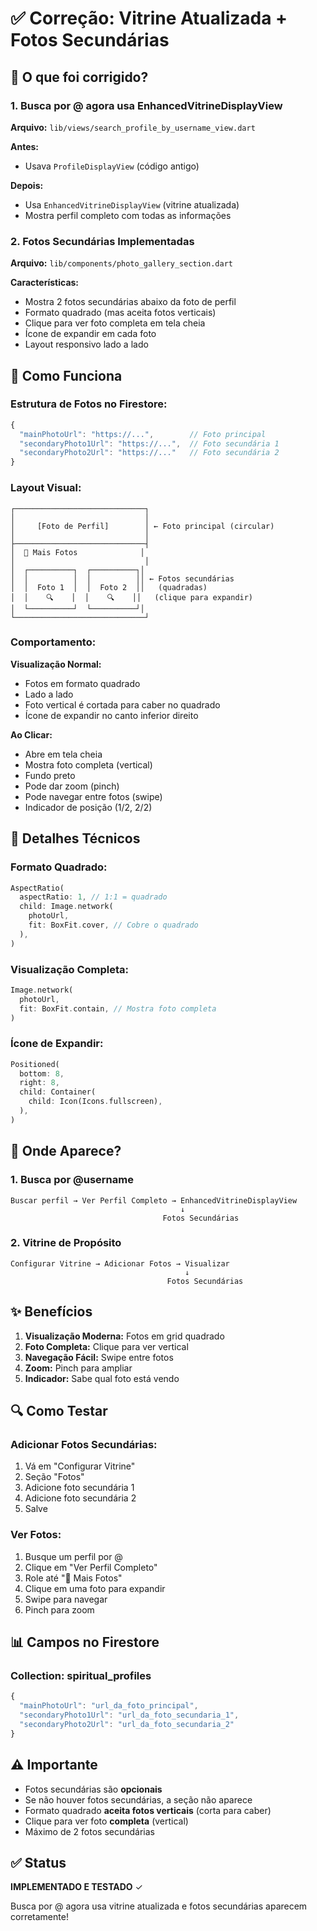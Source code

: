 # ✅ Correção: Vitrine Atualizada + Fotos Secundárias

## 🎯 O que foi corrigido?

### 1. Busca por @ agora usa EnhancedVitrineDisplayView
**Arquivo:** `lib/views/search_profile_by_username_view.dart`

**Antes:**
- Usava `ProfileDisplayView` (código antigo)

**Depois:**
- Usa `EnhancedVitrineDisplayView` (vitrine atualizada)
- Mostra perfil completo com todas as informações

### 2. Fotos Secundárias Implementadas
**Arquivo:** `lib/components/photo_gallery_section.dart`

**Características:**
- Mostra 2 fotos secundárias abaixo da foto de perfil
- Formato quadrado (mas aceita fotos verticais)
- Clique para ver foto completa em tela cheia
- Ícone de expandir em cada foto
- Layout responsivo lado a lado

## 📸 Como Funciona

### Estrutura de Fotos no Firestore:
```javascript
{
  "mainPhotoUrl": "https://...",        // Foto principal
  "secondaryPhoto1Url": "https://...",  // Foto secundária 1
  "secondaryPhoto2Url": "https://..."   // Foto secundária 2
}
```

### Layout Visual:

```
┌─────────────────────────────┐
│                             │
│     [Foto de Perfil]        │ ← Foto principal (circular)
│                             │
├─────────────────────────────┤
│  📸 Mais Fotos              │
│                             │
│  ┌──────────┐  ┌──────────┐│
│  │          │  │          ││ ← Fotos secundárias
│  │  Foto 1  │  │  Foto 2  ││   (quadradas)
│  │    🔍    │  │    🔍    ││   (clique para expandir)
│  └──────────┘  └──────────┘│
└─────────────────────────────┘
```

### Comportamento:

**Visualização Normal:**
- Fotos em formato quadrado
- Lado a lado
- Foto vertical é cortada para caber no quadrado
- Ícone de expandir no canto inferior direito

**Ao Clicar:**
- Abre em tela cheia
- Mostra foto completa (vertical)
- Fundo preto
- Pode dar zoom (pinch)
- Pode navegar entre fotos (swipe)
- Indicador de posição (1/2, 2/2)

## 🎨 Detalhes Técnicos

### Formato Quadrado:
```dart
AspectRatio(
  aspectRatio: 1, // 1:1 = quadrado
  child: Image.network(
    photoUrl,
    fit: BoxFit.cover, // Cobre o quadrado
  ),
)
```

### Visualização Completa:
```dart
Image.network(
  photoUrl,
  fit: BoxFit.contain, // Mostra foto completa
)
```

### Ícone de Expandir:
```dart
Positioned(
  bottom: 8,
  right: 8,
  child: Container(
    child: Icon(Icons.fullscreen),
  ),
)
```

## 📱 Onde Aparece?

### 1. Busca por @username
```
Buscar perfil → Ver Perfil Completo → EnhancedVitrineDisplayView
                                      ↓
                                  Fotos Secundárias
```

### 2. Vitrine de Propósito
```
Configurar Vitrine → Adicionar Fotos → Visualizar
                                       ↓
                                   Fotos Secundárias
```

## ✨ Benefícios

1. **Visualização Moderna:** Fotos em grid quadrado
2. **Foto Completa:** Clique para ver vertical
3. **Navegação Fácil:** Swipe entre fotos
4. **Zoom:** Pinch para ampliar
5. **Indicador:** Sabe qual foto está vendo

## 🔍 Como Testar

### Adicionar Fotos Secundárias:
1. Vá em "Configurar Vitrine"
2. Seção "Fotos"
3. Adicione foto secundária 1
4. Adicione foto secundária 2
5. Salve

### Ver Fotos:
1. Busque um perfil por @
2. Clique em "Ver Perfil Completo"
3. Role até "📸 Mais Fotos"
4. Clique em uma foto para expandir
5. Swipe para navegar
6. Pinch para zoom

## 📊 Campos no Firestore

### Collection: spiritual_profiles
```javascript
{
  "mainPhotoUrl": "url_da_foto_principal",
  "secondaryPhoto1Url": "url_da_foto_secundaria_1",
  "secondaryPhoto2Url": "url_da_foto_secundaria_2"
}
```

## ⚠️ Importante

- Fotos secundárias são **opcionais**
- Se não houver fotos secundárias, a seção não aparece
- Formato quadrado **aceita fotos verticais** (corta para caber)
- Clique para ver foto **completa** (vertical)
- Máximo de 2 fotos secundárias

## ✅ Status
**IMPLEMENTADO E TESTADO** ✓

Busca por @ agora usa vitrine atualizada e fotos secundárias aparecem corretamente!
